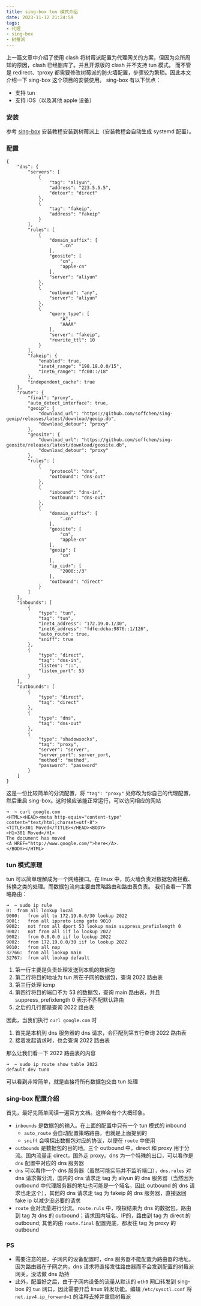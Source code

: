 ```yaml
---
title: sing-box tun 模式介绍
date: 2023-11-12 21:24:59
tags:
- 代理
- sing-box
- 树莓派
---
```


上一篇文章中介绍了使用 clash 将树莓派配置为代理网关的方案，但因为众所周知的原因，clash 已经删库了。并且开源版的 clash 并不支持 tun 模式。
而不管是 redirect、tproxy 都需要修改树莓派的防火墙配置，步骤较为繁琐。因此本文介绍一下 sing-box 这个项目的安装使用。
sing-box 有以下优点：
- 支持 tun
- 支持 iOS（以及其他 apple 设备）

### 安装
参考 [sing-box](https://sing-box.sagernet.org/examples/linux-server-installation/) 安装教程安装到树莓派上（安装教程会自动生成 systemd 配置）。

### 配置
```
{
    "dns": {
        "servers": [
            {
                "tag": "aliyun",
                "address": "223.5.5.5",
                "detour": "direct"
            },
            {
                "tag": "fakeip",
                "address": "fakeip"
            }
        ],
        "rules": [
            {
                "domain_suffix": [
                    ".cn"
                ],
                "geosite": [
                    "cn",
                    "apple-cn"
                ],
                "server": "aliyun"
            },
            {
                "outbound": "any",
                "server": "aliyun"
            },
            {
                "query_type": [
                    "A",
                    "AAAA"
                ],
                "server": "fakeip",
                "rewrite_ttl": 10
            }
        ],
        "fakeip": {
            "enabled": true,
            "inet4_range": "198.18.0.0/15",
            "inet6_range": "fc00::/18"
        },
        "independent_cache": true
    },
    "route": {
        "final": "proxy",
        "auto_detect_interface": true,
        "geoip": {
            "download_url": "https://github.com/soffchen/sing-geoip/releases/latest/download/geoip.db",
            "download_detour": "proxy"
        },
        "geosite": {
            "download_url": "https://github.com/soffchen/sing-geosite/releases/latest/download/geosite.db",
            "download_detour": "proxy"
        },
        "rules": [
            {
                "protocol": "dns",
                "outbound": "dns-out"
            },
            {
                "inbound": "dns-in",
                "outbound": "dns-out"
            },
            {
                "domain_suffix": [
                    ".cn"
                ],
                "geosite": [
                    "cn",
                    "apple-cn"
                ],
                "geoip": [
                    "cn"
                ],
                "ip_cidr": [
                    "2000::/3"
                ],
                "outbound": "direct"
            }
        ]
    },
    "inbounds": [
        {
            "type": "tun",
            "tag": "tun",
            "inet4_address": "172.19.0.1/30",
            "inet6_address": "fdfe:dcba:9876::1/126",
            "auto_route": true,
            "sniff": true
        },
        {
            "type": "direct",
            "tag": "dns-in",
            "listen": "::",
            "listen_port": 53
        }
    ],
    "outbounds": [
        {
            "type": "direct",
            "tag": "direct"
        },
        {
            "type": "dns",
            "tag": "dns-out"
        },
        {
            "type": "shadowsocks",
            "tag": "proxy",
            "server": "server",
            "server_port": server_port,
            "method": "method",
            "password": "password"
        }
    ]
}
```

这是一份比较简单的分流配置，将 `"tag": "proxy"` 处修改为你自己的代理配置，然后重启 sing-box。这时候应该能正常运行，可以访问相应的网站
```
➜  ~ curl google.com
<HTML><HEAD><meta http-equiv="content-type" content="text/html;charset=utf-8">
<TITLE>301 Moved</TITLE></HEAD><BODY>
<H1>301 Moved</H1>
The document has moved
<A HREF="http://www.google.com/">here</A>.
</BODY></HTML>
```

### tun 模式原理

tun 可以简单理解成为一个网络接口。在 linux 中，防火墙负责对数据包做拦截、转换之类的处理。而数据包流向主要由策略路由和路由表负责。
我们查看一下策略路由：

```
➜  ~ sudo ip rule
0:	from all lookup local
9000:	from all to 172.19.0.0/30 lookup 2022
9001:	from all ipproto icmp goto 9010
9002:	not from all dport 53 lookup main suppress_prefixlength 0
9002:	not from all iif lo lookup 2022
9002:	from 0.0.0.0 iif lo lookup 2022
9002:	from 172.19.0.0/30 iif lo lookup 2022
9010:	from all nop
32766:	from all lookup main
32767:	from all lookup default
```

1. 第一行主要是负责处理发送到本机的数据包
1. 第二行将目的地址为 tun 所在子网的数据包，查询 2022 路由表
1. 第三行处理 icmp
1. 第四行将目的端口不为 53 的数据包，查询 main 路由表，并且 suppress_prefixlength 0 表示不匹配默认路由
1. 之后的几行都是查询 2022 路由表

因此，当我们执行 `curl google.com` 时
1. 首先是本机到 dns 服务器的 dns 请求，会匹配到第五行查询 2022 路由表
1. 接着发起请求时，也会查询 2022 路由表

那么让我们看一下 2022 路由表的内容

```
➜  ~ sudo ip route show table 2022
default dev tun0
```

可以看到非常简单，就是直接将所有数据包交由 tun 处理

### sing-box 配置介绍

首先，最好先简单阅读一遍官方文档。这样会有个大概印象。

- `inbounds` 是数据包的输入。在上面的配置中只有一个 tun 模式的 inbound
    - `auto_route` 会自动配置策略路由，也就是上面提到的
    - `sniff` 会嗅探出数据包对应的协议，以便在 `route` 中使用
- `outbounds` 是数据包的目的地。三个 outbound 中，direct 和 proxy 用于分流。国内流量走 direct，国外走 proxy。dns 为一个特殊的出口，可以看作是 `dns` 配置中对应的 dns 服务器
- `dns` 可以看作一个 dns 服务器（虽然可能实际并不监听端口），`dns.rules` 对 dns 请求做分流，国内的 dns 请求走 tag 为 aliyun 的 dns 服务器（当然因为 outbound 中代理服务器的地址也可能是一个域名，因此 outbound 的 dns 请求也走这个），其他的 dns 请求走 tag 为 fakeip 的 dns 服务器，直接返回 fake ip 以减少没必要的请求
- `route` 会对流量进行分流。`route.ruls` 中，嗅探结果为 dns 的数据包，路由到 tag 为 dns 的 outbound；请求国内域名、IP的，路由到 tag 为 direct 的 outbound; 其他的由 `route.final` 配置兜底，都发往 tag 为 proxy 的 outbound


### PS
- 需要注意的是，子网内的设备配置时，dns 服务器不能配置为路由器的地址。因为路由器在子网之内，dns 请求将直接发往路由器而不会发到配置的树莓派网关，没法做 dns 劫持
- 此外，配置好之后，由于子网内设备的流量从默认的 `eth0` 网口转发到 sing-box 的 `tun` 网口，因此需要开启 linux 转发功能。编辑 `/etc/sysctl.conf` 将 `net.ipv4.ip_forward=1` 的注释去掉并重启树莓派